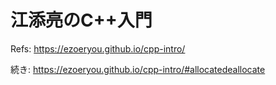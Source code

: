 # 江添亮のC++入門

Refs: <https://ezoeryou.github.io/cpp-intro/>

続き: <https://ezoeryou.github.io/cpp-intro/#allocatedeallocate>
